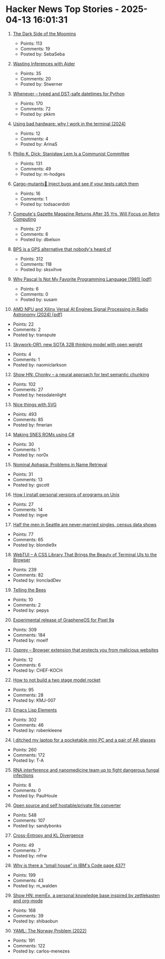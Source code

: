 # Hacker News Top Stories - 2025-04-13 16:01:31

1. [The Dark Side of the Moomins](https://www.newstatesman.com/culture/books/2025/04/dark-side-of-the-moomins-tove-jansson)
   - Points: 113
   - Comments: 19
   - Posted by: SebaSeba

2. [Wasting Inferences with Aider](https://worksonmymachine.substack.com/p/wasting-inferences-with-aider)
   - Points: 35
   - Comments: 20
   - Posted by: Stwerner

3. [Whenever – typed and DST-safe datetimes for Python](https://github.com/ariebovenberg/whenever)
   - Points: 170
   - Comments: 72
   - Posted by: pkkm

4. [Using bad hardware: why I work in the terminal (2024)](https://colean.cc/journal/2024/08sep.html)
   - Points: 12
   - Comments: 4
   - Posted by: ArinaS

5. [Philip K. Dick: Stanisław Lem Is a Communist Committee](https://culture.pl/en/article/philip-k-dick-stanislaw-lem-is-a-communist-committee)
   - Points: 131
   - Comments: 49
   - Posted by: m-hodges

6. [Cargo-mutants:zombie: Inject bugs and see if your tests catch them](https://github.com/sourcefrog/cargo-mutants)
   - Points: 16
   - Comments: 1
   - Posted by: todsacerdoti

7. [Compute's Gazette Magazine Returns After 35 Yrs, Will Focus on Retro Computing](https://www.computesgazette.com/)
   - Points: 27
   - Comments: 6
   - Posted by: dbelson

8. [BPS is a GPS alternative that nobody's heard of](https://www.jeffgeerling.com/blog/2025/bps-gps-alternative-nobodys-heard)
   - Points: 312
   - Comments: 118
   - Posted by: sksxihve

9. [Why Pascal Is Not My Favorite Programming Language (1981) [pdf]](https://doc.cat-v.org/bell_labs/why_pascal/why_pascal_is_not_my_favorite_language.pdf)
   - Points: 6
   - Comments: 0
   - Posted by: susam

10. [AMD NPU and Xilinx Versal AI Engines Signal Processing in Radio Astronomy (2024) [pdf]](https://git.astron.nl/RD/acap/-/raw/main/Presentation_FPL24_Vincent_Sprave.pdf)
   - Points: 22
   - Comments: 2
   - Posted by: transpute

11. [Skywork-OR1: new SOTA 32B thinking model with open weight](https://github.com/SkyworkAI/Skywork-OR1)
   - Points: 4
   - Comments: 1
   - Posted by: naomiclarkson

12. [Show HN: Chonky – a neural approach for text semantic chunking](https://github.com/mirth/chonky)
   - Points: 102
   - Comments: 27
   - Posted by: hessdalenlight

13. [Nice things with SVG](https://fuma-nama.vercel.app/blog/svg-art)
   - Points: 493
   - Comments: 85
   - Posted by: fmerian

14. [Making SNES ROMs using C#](https://www.reddit.com/r/dotnet/s/fhm4TUNhlX)
   - Points: 30
   - Comments: 1
   - Posted by: nor0x

15. [Nominal Aphasia: Problems in Name Retrieval](https://serendipstudio.org/exchange/darlene-forde/nominal-aphasia-problems-name-retrieval)
   - Points: 31
   - Comments: 13
   - Posted by: gscott

16. [How I install personal versions of programs on Unix](https://utcc.utoronto.ca/~cks/space/blog/sysadmin/MyPersonalProgramsSetup)
   - Points: 27
   - Comments: 14
   - Posted by: ingve

17. [Half the men in Seattle are never-married singles, census data shows](https://www.seattletimes.com/seattle-news/data/half-the-men-in-seattle-are-never-married-singles-for-the-first-time/)
   - Points: 77
   - Comments: 65
   - Posted by: blondie9x

18. [WebTUI – A CSS Library That Brings the Beauty of Terminal UIs to the Browser](https://webtui.ironclad.sh)
   - Points: 239
   - Comments: 82
   - Posted by: IroncladDev

19. [Telling the Bees](https://emergencemagazine.org/essay/telling-the-bees/)
   - Points: 10
   - Comments: 2
   - Posted by: pepys

20. [Experimental release of GrapheneOS for Pixel 9a](https://grapheneos.social/@GrapheneOS/114327666433966529)
   - Points: 309
   - Comments: 184
   - Posted by: moelf

21. [Osprey – Browser extension that protects you from malicious websites](https://github.com/Foulest/Osprey)
   - Points: 12
   - Comments: 6
   - Posted by: CHEF-KOCH

22. [How to not build a two stage model rocket](https://knowone08.gitbook.io/vgecrocketry)
   - Points: 95
   - Comments: 28
   - Posted by: KMJ-007

23. [Emacs Lisp Elements](https://protesilaos.com/emacs/emacs-lisp-elements)
   - Points: 302
   - Comments: 46
   - Posted by: robenkleene

24. [I ditched my laptop for a pocketable mini PC and a pair of AR glasses](https://www.tomsguide.com/computing/i-ditched-my-laptop-for-a-pocketable-mini-pc-and-a-pair-of-ar-glasses-heres-what-happened)
   - Points: 260
   - Comments: 172
   - Posted by: T-A

25. [RNA interference and nanomedicine team up to fight dangerous fungal infections](https://phys.org/news/2025-03-rna-nanomedicine-dangerous-fungal-infections.html)
   - Points: 8
   - Comments: 0
   - Posted by: PaulHoule

26. [Open source and self hostable/private file converter](https://vert.sh)
   - Points: 548
   - Comments: 107
   - Posted by: sandybonks

27. [Cross-Entropy and KL Divergence](https://eli.thegreenplace.net/2025/cross-entropy-and-kl-divergence/)
   - Points: 49
   - Comments: 7
   - Posted by: mfrw

28. [Why is there a “small house” in IBM's Code page 437?](https://blog.glyphdrawing.club/why-is-there-a-small-house-in-ibm-s-code-page-437/)
   - Points: 199
   - Comments: 43
   - Posted by: m_walden

29. [Show HN: memEx, a personal knowledge base inspired by zettlekasten and org-mode](https://gitea.bubbletea.dev/shibao/memex)
   - Points: 168
   - Comments: 39
   - Posted by: shibaobun

30. [YAML: The Norway Problem (2022)](https://www.bram.us/2022/01/11/yaml-the-norway-problem/)
   - Points: 191
   - Comments: 122
   - Posted by: carlos-menezes


